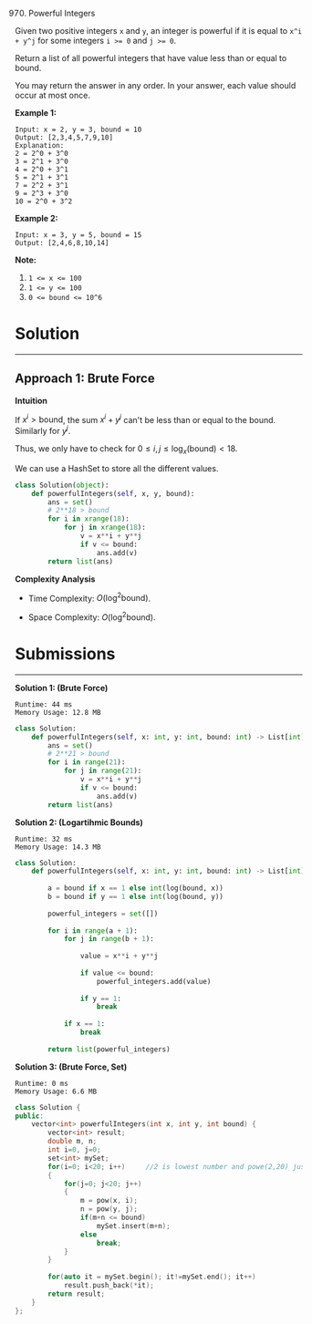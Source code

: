 970. Powerful Integers

Given two positive integers `x` and `y`, an integer is powerful if it is equal to `x^i + y^j` for some integers `i >= 0` and `j >= 0`.

Return a list of all powerful integers that have value less than or equal to bound.

You may return the answer in any order.  In your answer, each value should occur at most once.

 

**Example 1:**
```
Input: x = 2, y = 3, bound = 10
Output: [2,3,4,5,7,9,10]
Explanation: 
2 = 2^0 + 3^0
3 = 2^1 + 3^0
4 = 2^0 + 3^1
5 = 2^1 + 3^1
7 = 2^2 + 3^1
9 = 2^3 + 3^0
10 = 2^0 + 3^2
```

**Example 2:**
```
Input: x = 3, y = 5, bound = 15
Output: [2,4,6,8,10,14]
```

**Note:**

1. `1 <= x <= 100`
1. `1 <= y <= 100`
1. `0 <= bound <= 10^6`

# Solution
---
## Approach 1: Brute Force
**Intuition**

If $x^i > \text{bound}$, the sum $x^i + y^j$ can't be less than or equal to the bound. Similarly for $y^j$.

Thus, we only have to check for $0 \leq i, j \leq \log_x(\text{bound}) < 18$.

We can use a HashSet to store all the different values.

```python
class Solution(object): 
    def powerfulIntegers(self, x, y, bound):
        ans = set()
        # 2**18 > bound
        for i in xrange(18):
            for j in xrange(18):
                v = x**i + y**j
                if v <= bound:
                    ans.add(v)
        return list(ans)
```

**Complexity Analysis**

* Time Complexity: $O(\log^2{\text{bound}})$.

* Space Complexity: $O(\log^2{\text{bound}})$.

# Submissions
---
**Solution 1: (Brute Force)**
```
Runtime: 44 ms
Memory Usage: 12.8 MB
```
```python
class Solution:
    def powerfulIntegers(self, x: int, y: int, bound: int) -> List[int]:
        ans = set()
        # 2**21 > bound
        for i in range(21):
            for j in range(21):
                v = x**i + y**j
                if v <= bound:
                    ans.add(v)
        return list(ans)
```

**Solution 2: (Logartihmic Bounds)**
```
Runtime: 32 ms
Memory Usage: 14.3 MB
```
```python
class Solution:
    def powerfulIntegers(self, x: int, y: int, bound: int) -> List[int]:
        
        a = bound if x == 1 else int(log(bound, x))
        b = bound if y == 1 else int(log(bound, y))
        
        powerful_integers = set([])
        
        for i in range(a + 1):
            for j in range(b + 1):
                
                value = x**i + y**j
                
                if value <= bound:
                    powerful_integers.add(value)
                    
                if y == 1:
                    break
            
            if x == 1:
                break
                
        return list(powerful_integers)
```

**Solution 3: (Brute Force, Set)**
```
Runtime: 0 ms
Memory Usage: 6.6 MB
```
```c++
class Solution {
public:
    vector<int> powerfulIntegers(int x, int y, int bound) {
        vector<int> result;
        double m, n;
        int i=0, j=0;
        set<int> mySet;
        for(i=0; i<20; i++)     //2 is lowest number and powe(2,20) just barely exceeds the bound limit 1000000
        {
            for(j=0; j<20; j++)
            {
                m = pow(x, i);
                n = pow(y, j);
                if(m+n <= bound)
                    mySet.insert(m+n);
                else
                    break;
            }
        }
        
        for(auto it = mySet.begin(); it!=mySet.end(); it++)
            result.push_back(*it);
        return result;
    }
};
```
